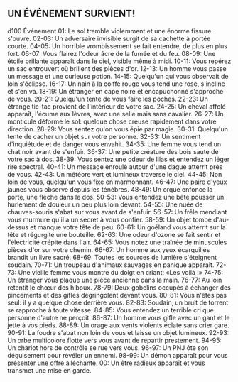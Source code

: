 ## UN ÉVÉNEMENT SURVIENT!

d100 Événement
01: Le sol tremble violemment et une énorme fissure s'ouvre.
02-03: Un adversaire invisible surgit de sa cachette à portée courte.
04-05: Un horrible vrombissement se fait entendre, de plus en plus fort.
06-07: Vous flairez l'odeur âcre de la fumée et du feu.
08-09: Une étoile brillante apparaît dans le ciel, visible même à midi.
10-11: Vous repérez un sac entrouvert où brillent des pièces d'or.
12-13: Un homme vous passe un message et une curieuse potion.
14-15: Quelqu'un qui vous observait de loin s'éclipse.
16-17: Un nain à la coiffe rouge vous tend une rose, s'incline et s'en va.
18-19: Un étranger en cape noire et encapuchonné s'approche de vous.
20-21: Quelqu'un tente de vous faire les poches.
22-23: Un étrange tic-tac provient de l'intérieur de votre sac.
24-25: Un cheval affolé apparaît, l'écume aux lèvres, avec une selle mais sans cavalier.
26-27: Un monticule déforme le sol: quelque chose creuse rapidement dans votre direction.
28-29: Vous sentez qu'on vous épie par magie.
30-31: Quelqu'un tente de cacher un objet sur votre personne.
32-33: Un sentiment d'inquiétude et de danger vous envahit.
34-35: Une femme vous tend un chat noir avant de s'enfuir.
36-37: Une petite créature des bois saute de votre sac à dos.
38-39: Vous sentez une odeur de lilas et entendez un léger rire spectral.
40-41: Un message enroulé autour d'une dague atterrit près de vous.
42-43: Un météore vert et lumineux traverse le ciel.
44-45: Non loin de vous, quelqu'un vous fixe en marmonnant.
46-47: Une paire d'yeux jaunes vous observe depuis les ténèbres.
48-49: Un orque enfonce la porte, une flèche dans le dos.
50-53: Vous entendez une bête pousser un hurlement de douleur un peu plus loin devant.
54-55: Une nuée de chauves-souris s'abat sur vous avant de s'enfuir.
56-57: Un frêle mendiant vous murmure qu'il a un secret à vous confier.
58-59: Un objet tombe d'au-dessus et manque votre tête de peu.
60-61: Un goéland vous atterrit sur la tête et régurgite une bouteille.
62-63: Une odeur d'ozone se fait sentir et l'électricité crépite dans l'air.
64-65: Vous notez une traînée de minuscules pièces d'or sur votre chemin.
66-67: Un homme aux yeux écarquillés brandit un livre sacré.
68-69: Toutes les sources de lumière s'éteignent soudain.
70-71: Un troupeau d'animaux sauvages en panique apparaît.
72-73: Une vieille femme vous montre du doigt en criant: «Les voilà !»
74-75: Un étranger vous plaque une pièce ancienne dans la main.
76-77: Au loin retentit le chœur des hiboux.
78-79: Deux gobelins occupés à échanger des pincements et des gifles dégringolent devant vous.
80-81: Vous n'êtes pas seul: il y a quelque chose derrière vous.
82-83: Soudain, un bruit de torrent se rapproche à toute vitesse.
84-85: Vous entendez un terrible cri que personne d'autre ne perçoit.
86-87: Un homme vous gifle avec un gant et le jette à vos pieds.
88-89: Un orage aux vents violents éclate sans crier gare.
90-91: La foudre s'abat non loin de vous et laisse un objet lumineux.
92-93: Un orbe multicolore flotte vers vous avant de repartir prestement.
94-95: Un chariot hors de contrôle se rue vers vous.
96-97: Un PNJ ôte son déguisement pour révéler un ennemi.
98-99: Un démon apparaît pour vous présenter une offre alléchante.
00: Un être radieux apparaît et vous transmet une mise en garde.